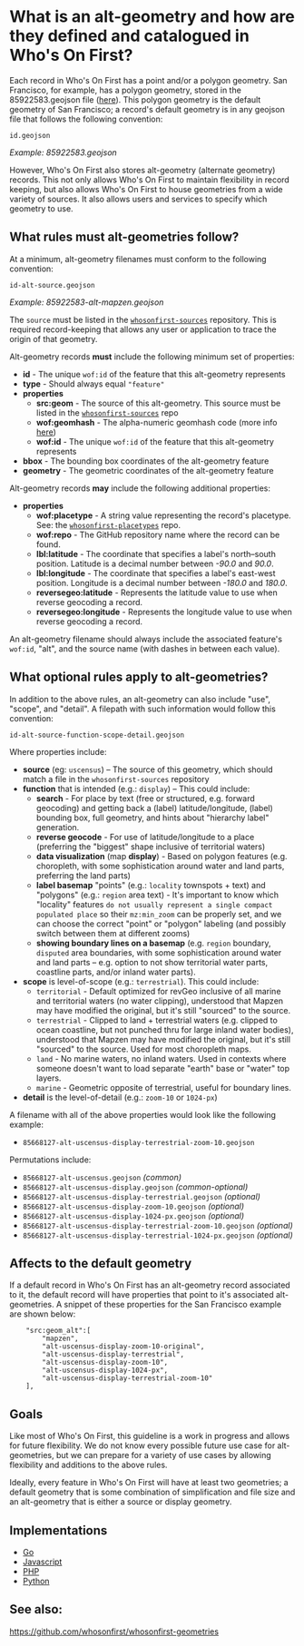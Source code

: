 # What is an alt-geometry and how are they defined and catalogued in Who's On First?

Each record in Who's On First has a point and/or a polygon geometry. San Francisco, for example, has a polygon geometry, stored in the 85922583.geojson file ([here](https://whosonfirst.mapzen.com/spelunker/id/85922583/)). 
This polygon geometry is the default geometry of San Francisco; a record's default geometry is in any geojson file that follows the following convention:

`id.geojson`

_Example: 85922583.geojson_

However, Who's On First also stores alt-geometry (alternate geometry) records. This not only allows Who's On First to maintain flexibility in record keeping, but also allows Who's On First to house geometries from a wide variety of sources. It also allows users and services to specify which geometry to use.

## What rules must alt-geometries follow?

At a minimum, alt-geometry filenames must conform to the following convention:

`id-alt-source.geojson`

_Example: 85922583-alt-mapzen.geojson_

The `source` must be listed in the [`whosonfirst-sources`](https://github.com/whosonfirst/whosonfirst-sources) repository. This is required record-keeping that allows any user or application to trace the origin of that geometry.

Alt-geometry records **must** include the following minimum set of properties:

* **id** - The unique `wof:id` of the feature that this alt-geometry represents
* **type** - Should always equal `"feature"`
* **properties**
  * **src:geom** - The source of this alt-geometry. This source must be listed in the [`whosonfirst-sources`](https://github.com/whosonfirst/whosonfirst-sources) repo
  * **wof:geomhash** - The alpha-numeric geomhash code (more info [here](https://en.wikipedia.org/wiki/Geohash))
  * **wof:id** - The unique `wof:id` of the feature that this alt-geometry represents
* **bbox** - The bounding box coordinates of the alt-geometry feature
* **geometry** - The geometric coordinates of the alt-geometry feature

Alt-geometry records **may** include the following additional properties:

* **properties**
  * **wof:placetype** - A string value representing the record's placetype. See: the [`whosonfirst-placetypes`](https://github.com/whosonfirst/whosonfirst-placetypes) repo.
  * **wof:repo** - The GitHub repository name where the record can be found.
  * **lbl:latitude** - The coordinate that specifies a label's north–south position. Latitude is a decimal number between _-90.0_ and _90.0_.
  * **lbl:longitude** - The coordinate that specifies a label's east-west position. Longitude is a decimal number between _-180.0_ and _180.0_.
  * **reversegeo:latitude** - Represents the latitude value to use when reverse geocoding a record.
  * **reversegeo:longitude** - Represents the longitude value to use when reverse geocoding a record.

An alt-geometry filename should always include the associated feature's `wof:id`, "alt", and the source name (with dashes in between each value).

## What optional rules apply to alt-geometries?

In addition to the above rules, an alt-geometry can also include "use", "scope", and "detail". A filepath with such information would follow this convention:

`id-alt-source-function-scope-detail.geojson`

Where properties include:

* **source** (eg: `uscensus`) – The source of this geometry, which should match a file in the `whosonfirst-sources` repository
* **function** that is intended (e.g.: `display`) – This could include:
  * **search** - For place by text (free or structured, e.g. forward geocoding) and getting back a (label) latitude/longitude, (label) bounding box, full geometry, and hints about "hierarchy label" generation. 
  * **reverse geocode**  - For use of latitude/longitude to a place (preferring the "biggest" shape inclusive of territorial waters)
  * **data visualization** (map **display**) - Based on polygon features (e.g. choropleth, with some sophistication around water and land parts, preferring the land parts)
  * **label basemap** "points" (e.g.: `locality` townspots + text) and "polygons" (e.g.: `region` area text) - It's important to know which "locality" features `do not usually represent a single compact populated place` so their `mz:min_zoom` can be properly set, and we can choose the correct "point" or "polygon" labeling (and possibly switch between them at different zooms)
  * **showing boundary lines on a basemap** (e.g. `region` boundary, `disputed` area boundaries, with some sophistication around water and land parts – e.g. option to not show territorial water parts, coastline parts, and/or inland water parts).
* **scope** is level-of-scope (e.g.: `terrestrial`). This could include:
  * `territorial` - Default optimized for revGeo inclusive of all marine and territorial waters (no water clipping), understood that Mapzen may have modified the original, but it's still "sourced" to the source.
  * `terrestrial` - Clipped to land + terrestrial waters (e.g. clipped to ocean coastline, but not punched thru for large inland water bodies), understood that Mapzen may have modified the original, but it's still "sourced" to the source. Used for most choropleth maps.
  * `land` - No marine waters, no inland waters. Used in contexts where someone doesn't want to load separate "earth" base or "water" top layers.
  * `marine` - Geometric opposite of terrestrial, useful for boundary lines.
* **detail** is the level-of-detail (e.g.: `zoom-10` or `1024-px`)

A filename with all of the above properties would look like the following example:

* `85668127-alt-uscensus-display-terrestrial-zoom-10.geojson`

Permutations include:

* `85668127-alt-uscensus.geojson` _(common)_
* `85668127-alt-uscensus-display.geojson` _(common-optional)_
* `85668127-alt-uscensus-display-terrestrial.geojson` _(optional)_
* `85668127-alt-uscensus-display-zoom-10.geojson` _(optional)_
* `85668127-alt-uscensus-display-1024-px.geojson` _(optional)_
* `85668127-alt-uscensus-display-terrestrial-zoom-10.geojson` _(optional)_
* `85668127-alt-uscensus-display-terrestrial-1024-px.geojson` _(optional)_

## Affects to the default geometry

If a default record in Who's On First has an alt-geometry record associated to it, the default record will have properties that point to it's associated alt-geometries. A snippet of these properties for the San Francisco example are shown below:

```
    "src:geom_alt":[
        "mapzen",
        "alt-uscensus-display-zoom-10-original",
        "alt-uscensus-display-terrestrial",
        "alt-uscensus-display-zoom-10",
        "alt-uscensus-display-1024-px",
        "alt-uscensus-display-terrestrial-zoom-10"
    ],
```

## Goals

Like most of Who's On First, this guideline is a work in progress and allows for future flexibility. We do not know every possible future use case for alt-geometries, but we can prepare for a variety of use cases by allowing flexibility and additions to the above rules.

Ideally, every feature in Who's On First will have at least two geometries; a default geometry that is some combination of simplification and file size and an alt-geometry that is either a source or display geometry.

## Implementations

* [Go](https://github.com/whosonfirst/go-whosonfirst-uri)
* [Javascript](https://github.com/whosonfirst/js-mapzen-whosonfirst/blob/master/src/mapzen.whosonfirst.uri.js)
* [PHP](https://github.com/whosonfirst/flamework-whosonfirst/blob/master/www/include/lib_whosonfirst_uri.php)
* [Python](https://github.com/whosonfirst/py-mapzen-whosonfirst-uri)

## See also:

https://github.com/whosonfirst/whosonfirst-geometries
